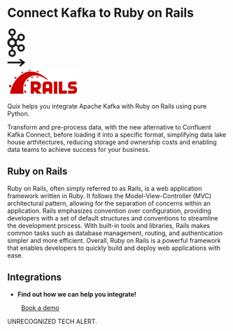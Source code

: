 # Connect Kafka to Ruby on Rails

<div class="connect-images cards blog-grid-card" markdown>
<div>
<img src="../images/kafka_logo.png" width="40px" />
</div>
<div>
<img src="../images/arrow.svg" width="40px" />
</div>
<div>
<img src="./images/ruby-on-rails_1.jpg" />
</div>
</div>

Quix helps you integrate Apache Kafka with Ruby on Rails using pure Python.

Transform and pre-process data, with the new alternative to Confluent Kafka Connect, before loading it into a specific format, simplifying data lake house arthitectures, reducing storage and ownership costs and enabling data teams to achieve success for your business.

## Ruby on Rails

Ruby on Rails, often simply referred to as Rails, is a web application framework written in Ruby. It follows the Model-View-Controller (MVC) architectural pattern, allowing for the separation of concerns within an application. Rails emphasizes convention over configuration, providing developers with a set of default structures and conventions to streamline the development process. With built-in tools and libraries, Rails makes common tasks such as database management, routing, and authentication simpler and more efficient. Overall, Ruby on Rails is a powerful framework that enables developers to quickly build and deploy web applications with ease.

## Integrations

<div class="grid cards" markdown>

- __Find out how we can help you integrate!__

    <a class="md-button md-button--primary" href="https://share.hsforms.com/1iW0TmZzKQMChk0lxd_tGiw4yjw2?__hstc=175542013.2303933fbd746c0ac86d9ccbe9bc9100.1728383268831.1729603416735.1729620918855.31&__hssc=175542013.1.1729620918855&__hsfp=2132701734" target="_blank" style="margin:.5rem;">Book a demo</a>

</div>


UNRECOGNIZED TECH ALERT.

